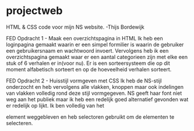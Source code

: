 # projectweb
HTML & CSS code voor mijn NS website.
-Thijs Bordewijk

FED Opdracht 1 - Maak een overzichtspagina in HTML
Ik heb een loginpagina gemaakt waarin er een simpel formilier is waarin de gebruiker een gebruikersnaam en wachtwoord invoert.
Vervolgens heb ik een overzichtspagina gemaakt waar er een aantal categorieen zijn met elke een stuk of 6 verhalen er in(voor nu).
Er is een sorteersysteem die op dit moment alfabetisch sorteert en op de hoeveelheid verhalen sorteert.

FED Opdracht 2 - Huisstijl vormgeven met CSS
Ik heb de NS-stijl onderzocht en heb vervolgens alle vlakken, knoppen maar ook indelingen van vlakken volledig rond deze stijl vormgegeven. NS geeft haar font niet weg aan het publiek maar ik heb een redelijk goed alternatief gevonden wat er redelijk op lijkt.
Ik ben volledig van het <div> element weggebleven en heb selectoren gebruikt om de elementen te selecteren.

